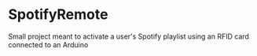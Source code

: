 # SpotifyRemote

Small project meant to activate a user's Spotify playlist using an RFID card connected to an Arduino
